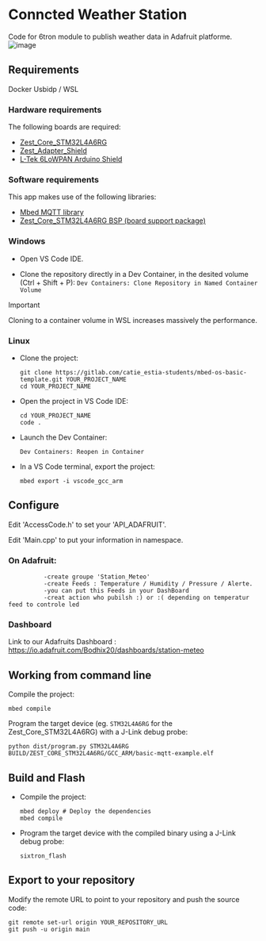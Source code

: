 # Conncted Weather Station

Code for 6tron module to publish weather data in Adafruit platforme.
![image](https://github.com/user-attachments/assets/811d5fde-ee28-47b3-b844-5a8ce48d2a57)

## Requirements

Docker
Usbidp / WSL

### Hardware requirements

The following boards are required:
- [Zest_Core_STM32L4A6RG](https://6tron.io/zest_core/zest_core_stm32l4a6rg_3_0_0/)
- [Zest_Adapter_Shield](https://6tron.io/zest/zest_adapter_shield_1_0_0/)
- [L-Tek 6LoWPAN Arduino Shield](https://www.l-tek.com/web-shop/l-tek-6lowpan-arduino-shield/)

### Software requirements

This app makes use of the following libraries:
- [Mbed MQTT library](https://github.com/ARMmbed/mbed-mqtt/#7fa219e87b3355e8a6fd281659697fe3a0c87630)
- [Zest_Core_STM32L4A6RG BSP (board support package)](https://github.com/catie-aq/mbed_zest-core-stm32l4a6rg/#e96c03e3644b204a877c24d7988a2c58c61552f8)

  
### Windows

- Open VS Code IDE.

- Clone the repository directly in a Dev Container, in the desited volume (Ctrl + Shift + P):
  `Dev Containers: Clone Repository in Named Container Volume`

> [!IMPORTANT]
> Cloning to a container volume in WSL increases massively the performance.

### Linux

- Clone the project:

    ```shell
    git clone https://gitlab.com/catie_estia-students/mbed-os-basic-template.git YOUR_PROJECT_NAME
    cd YOUR_PROJECT_NAME
    ```

- Open the project in VS Code IDE:

    ```shell
    cd YOUR_PROJECT_NAME
    code .
    ```

- Launch the Dev Container:

    ```
    Dev Containers: Reopen in Container
    ```

- In a VS Code terminal, export the project:

    ```shell
    mbed export -i vscode_gcc_arm
    ```

## Configure

Edit 'AccessCode.h' to set your 'API_ADAFRUIT'.

Edit 'Main.cpp' to put your information in namespace.

### On Adafruit: 
              -create groupe 'Station_Meteo'
              -create Feeds : Temperature / Humidity / Pressure / Alerte.
              -you can put this Feeds in your DashBoard
              -creat action who pubilsh :) or :( depending on temperatur feed to controle led
### Dashboard

Link to our Adafruits Dashboard : https://io.adafruit.com/Bodhix20/dashboards/station-meteo

## Working from command line

Compile the project:

```shell
mbed compile
```

Program the target device (eg. `STM32L4A6RG` for the Zest_Core_STM32L4A6RG) with a J-Link
debug probe:

```shell
python dist/program.py STM32L4A6RG BUILD/ZEST_CORE_STM32L4A6RG/GCC_ARM/basic-mqtt-example.elf
```
## Build and Flash

- Compile the project:

    ```shell
    mbed deploy # Deploy the dependencies
    mbed compile
    ```

- Program the target device with the compiled binary using a J-Link debug probe:

    ```shell
    sixtron_flash
    ```

## Export to your repository

Modify the remote URL to point to your repository and push the source code:

```shell
git remote set-url origin YOUR_REPOSITORY_URL
git push -u origin main
```
